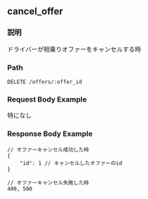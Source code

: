 ## cancel_offer

### 説明
ドライバーが相乗りオファーをキャンセルする時

### Path
```
DELETE /offers/:offer_id
```

### Request Body Example
特になし

### Response Body Example
```
// オファーキャンセル成功した時
{
    "id": 1 // キャンセルしたオファーのid
}

// オファーキャンセル失敗した時
400, 500
```
